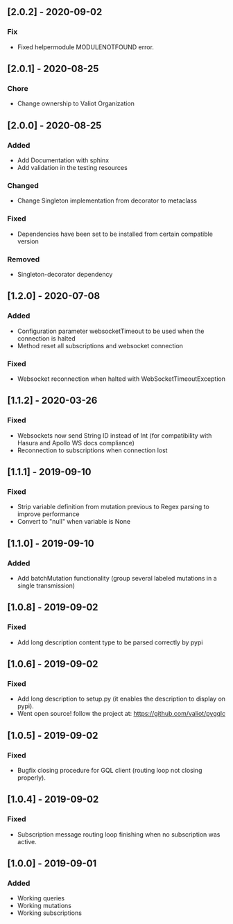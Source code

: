 ## [2.0.2] - 2020-09-02
### Fix
- Fixed helpermodule MODULENOTFOUND error.

## [2.0.1] - 2020-08-25
### Chore
- Change ownership to Valiot Organization

## [2.0.0] - 2020-08-25
### Added
- Add Documentation with sphinx
- Add validation in the testing resources
### Changed
- Change Singleton implementation from decorator to metaclass
### Fixed
- Dependencies have been set to be installed from certain compatible version
### Removed
- Singleton-decorator dependency

## [1.2.0] - 2020-07-08
### Added
- Configuration parameter websocketTimeout to be used when the connection is halted
- Method reset all subscriptions and websocket connection
### Fixed
- Websocket reconnection when halted with WebSocketTimeoutException

## [1.1.2] - 2020-03-26
### Fixed
- Websockets now send String ID instead of Int (for compatibility with Hasura and Apollo WS docs compliance)
- Reconnection to subscriptions when connection lost

## [1.1.1] - 2019-09-10
### Fixed
- Strip variable definition from mutation previous to Regex parsing to improve performance
- Convert to "null" when variable is None

## [1.1.0] - 2019-09-10
### Added
- Add batchMutation functionality (group several labeled mutations in a single transmission)

## [1.0.8] - 2019-09-02
### Fixed
- Add long description content type to be parsed correctly by pypi

## [1.0.6] - 2019-09-02
### Fixed
- Add long description to setup.py (it enables the description to display on pypi).
- Went open source! follow the project at: https://github.com/valiot/pygqlc

## [1.0.5] - 2019-09-02
### Fixed
- Bugfix closing procedure for GQL client (routing loop not closing properly).

## [1.0.4] - 2019-09-02
### Fixed
- Subscription message routing loop finishing when no subscription was active.

## [1.0.0] - 2019-09-01
### Added
- Working queries
- Working mutations
- Working subscriptions
